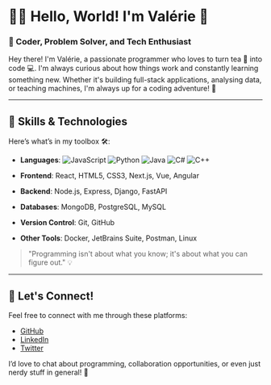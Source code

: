 <!---- 👋 Hi, I’m @its-cutie-valerie
- 👀 I’m interested in ...
- 🌱 I’m currently learning ...
- 💞️ I’m looking to collaborate on ...
- 📫 How to reach me ...
- 😄 Pronouns: ...
- ⚡ Fun fact: ... --->

<!---
its-cutie-valerie/its-cutie-valerie is a ✨ special ✨ repository because its `README.md` (this file) appears on your GitHub profile.
You can click the Preview link to take a look at your changes.
--->

# 👩‍💻 Hello, World! I'm Valérie 👋

### 🧠 Coder, Problem Solver, and Tech Enthusiast

Hey there! I'm Valérie, a passionate programmer who loves to turn tea 🍵 into code 💻. I'm always curious about how things work and constantly learning something new. Whether it's building full-stack applications, analysing data, or teaching machines, I'm always up for a coding adventure! 🚀

---

## 🚀 Skills & Technologies

Here’s what’s in my toolbox 🛠️:

- **Languages**: ![JavaScript](https://img.shields.io/badge/-JavaScript-yellow) ![Python](https://img.shields.io/badge/-Python-blue) ![Java](https://img.shields.io/badge/-Java-orange) ![C#](https://img.shields.io/badge/-C%23-239120?style=flat&logo=c-sharp&logoColor=white) ![C++](https://img.shields.io/badge/-C%2B%2B-00599C?style=flat&logo=c%2B%2B&logoColor=white)

- **Frontend**: React, HTML5, CSS3, Next.js, Vue, Angular
- **Backend**: Node.js, Express, Django, FastAPI
- **Databases**: MongoDB, PostgreSQL, MySQL
- **Version Control**: Git, GitHub
- **Other Tools**: Docker, JetBrains Suite, Postman, Linux

> "Programming isn't about what you know; it's about what you can figure out." 💡

---

<!---## 🛠️ Projects & Work

Check out some of my favorite projects:

### 🔗 [Project 1 Title](https://github.com/yourusername/project1)
Description of your project in one or two sentences. Highlight the cool features, tech stack, and why you loved working on it! 😎

### 🔗 [Project 2 Title](https://github.com/yourusername/project2)
Same format as above, but for another awesome project. Make sure to show off your creativity or problem-solving skills.

### 🔗 [Project 3 Title](https://github.com/yourusername/project3)
Give a brief summary and be sure to mention any challenges you overcame or features you're particularly proud of.

--- 

## 💡 Fun Facts

Here are some fun facts about me:

- 🎮 I love playing video games in my free time (especially RPGs)!
- 🧑‍🏫 I'm always helping others by mentoring and contributing to open-source projects.
- 🌱 Currently learning **Rust** and improving my **cloud** skills with AWS.
- 🎨 Besides coding, I'm also into painting, writing, reading and hiking.

--- --->

## 🤝 Let's Connect!

Feel free to connect with me through these platforms:

- [GitHub](https://github.com/yourusername) 
- [LinkedIn](https://linkedin.com/in/yourprofile)
- [Twitter](https://twitter.com/yourhandle) 

I’d love to chat about programming, collaboration opportunities, or even just nerdy stuff in general! 💬

